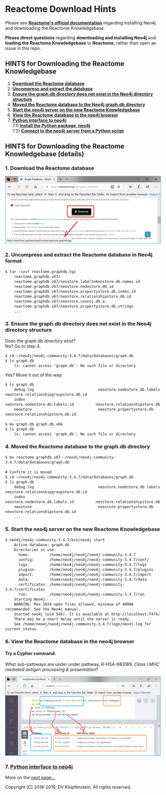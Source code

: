 # Reactome Download Hints
Please see [**Reactome's official documentation**](https://reactome.org/dev/graph-database#GetStarted)
regarding installing Neo4j and downloading the Reactome Knowledgebase.

**Please direct questions** regarding **downloading and installing Neo4j** and **loading the Reactome Knowledgebase** to **Reactome**,
rather than open an issue in this repo.


## HINTS for Downloading the Reactome Knowledgebase
1. [**Download the Reactome database**](#1-download-the-reactome-database)
2. [**Uncompress and extract the database**](#2-uncompress-and-extract-the-reactome-database-in-neo4j-format)
3. [**Ensure the graph.db directory does not exist in the Neo4j directory structure**](#3-ensure-the-graphdb-directory-does-not-exist-in-the-neo4j-directory-structure)
4. [**Moved the Reactome database to the Neo4j graph.db directory**](#4-moved-the-reactome-database-to-the-graphdb-directory)
5. [**Start the neo4j server on the new Reactome Knowledgebase**](#5-start-the-neo4j-server-on-the-new-reactome-knowledgebase)
6. [**View the Reactome database in the neo4j browser**]()
7. [**Python interface to neo4j**](README_gdbdr.md):    
  7.1) [**Install the Python package, neo4j**](README_gdbdr.md##1-install-the-python-package-neo4j)    
  7.2) [**Connect to the neo4j server from a Python script**](README_gdbdr.md#2-connect-to-the-neo4j-server-from-a-python-script)    


## HINTS for Downloading the Reactome Knowledgebase (details)
### 1. Download the Reactome database
![download](images/download.png)

### 2. Uncompress and extract the Reactome database in Neo4j format
```
$ tar -xzvf reactome.graphdb.tgz
    reactome.graphdb.v67/
    reactome.graphdb.v67/neostore.labeltokenstore.db.names.id
    reactome.graphdb.v67/neostore.nodestore.db.id
    reactome.graphdb.v67/neostore.propertystore.db.index.id
    reactome.graphdb.v67/neostore.relationshipstore.db.id
    reactome.graphdb.v67/neostore.counts.db.a
    reactome.graphdb.v67/neostore.propertystore.db.strings
    ...
```

### 3. Ensure the graph.db directory does not exist in the Neo4j directory structure

Does the graph.db directory exist?    
No? Go to step 4.    
```
$ cd ~/neo4j/neo4j-community-3.4.7/data/databases/graph.db
$ ls graph.db
    ls: cannot access 'graph.db': No such file or directory
```

Yes? Move it out of the way:
```
$ ls graph.db
    debug.log                             neostore.nodestore.db.labels             neostore.relationshipgroupstore.db.id
    index                                 neostore.nodestore.db.labels.id          neostore.relationshipstore.db
    neostore                              neostore.propertystore.db                neostore.relationshipstore.db.id
    ...
$ mv graph.db graph.db.v66
$ ls graph.db
    ls: cannot access 'graph.db': No such file or directory
```

### 4. Moved the Reactome database to the graph.db directory
```
$ mv reactome.graphdb.v67 ~/neo4j/neo4j-community-3.4.7/data/databases/graph.db

# Confirm it is moved
$ cd ~/neo4j/neo4j-community-3.4.7/data/databases/graph.db
$ ls graph.db
    debug.log                             neostore.nodestore.db.labels             neostore.relationshipgroupstore.db.id
    index                                 neostore.nodestore.db.labels.id          neostore.relationshipstore.db
    neostore                              neostore.propertystore.db                neostore.relationshipstore.db.id
    ...
```

### 5. Start the neo4j server on the new Reactome Knowledgebase
```
$ neo4j/neo4j-community-3.4.7/bin/neo4j start
    Active database: graph.db
    Directories in use:
      home:         /home/neo4j/neo4j/neo4j-community-3.4.7
      config:       /home/neo4j/neo4j/neo4j-community-3.4.7/conf/
      logs:         /home/neo4j/neo4j/neo4j-community-3.4.7/logs
      plugins:      /home/neo4j/neo4j/neo4j-community-3.4.7/plugins
      import:       /home/neo4j/neo4j/neo4j-community-3.4.7/import
      data:         /home/neo4j/neo4j/neo4j-community-3.4.7/data
      certificates: /home/neo4j/neo4j/neo4j-community-3.4.7/certificates
      run:          /home/neo4j/neo4j/neo4j-community-3.4.7/run
    Starting Neo4j.
    WARNING: Max 1024 open files allowed, minimum of 40000 recommended. See the Neo4j manual.
    Started neo4j (pid 545). It is available at http://localhost:7474/
    There may be a short delay until the server is ready.
    See /home/neo4j/neo4j/neo4j-community-3.4.7/logs/neo4j.log for current status.
```
### 6. View the Reactome database in the neo4j browser
#### Try a Cypher command:
What sub-pathways are under under pathway, R-HSA-983169, _Class I MHC mediated antigen processing & presentation_?

![subpwy](images/neo4j_pwy_subpwy.png)

### 7. [**Python interface to neo4j**](README_gdbdr.md)    
More on the [next page...](README_gdbdr.md)    

Copyright (C) 2018-2019, DV Klopfenstein. All rights reserved.
